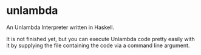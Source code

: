 # unlambda
An Unlambda Interpreter written in Haskell.

It is not finished yet, but you can execute Unlambda code pretty easily with it
by supplying the file containing the code via a command line argument.
